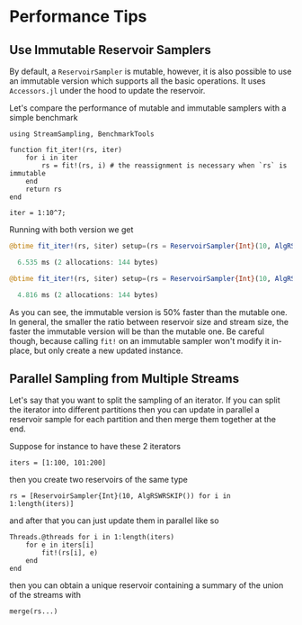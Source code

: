 # Performance Tips

## Use Immutable Reservoir Samplers

By default, a `ReservoirSampler` is mutable, however, it is
also possible to use an immutable version which supports
all the basic operations. It uses `Accessors.jl` under the
hood to update the reservoir.

Let's compare the performance of mutable and immutable samplers
with a simple benchmark

```@example 1
using StreamSampling, BenchmarkTools

function fit_iter!(rs, iter)
    for i in iter
        rs = fit!(rs, i) # the reassignment is necessary when `rs` is immutable
    end
    return rs
end

iter = 1:10^7;
```

Running with both version we get

```julia
@btime fit_iter!(rs, $iter) setup=(rs = ReservoirSampler{Int}(10, AlgRSWRSKIP(); mutable = true))
```
```julia
  6.535 ms (2 allocations: 144 bytes)
```
```julia
@btime fit_iter!(rs, $iter) setup=(rs = ReservoirSampler{Int}(10, AlgRSWRSKIP(); mutable = false))
```
```julia
  4.816 ms (2 allocations: 144 bytes)
```

As you can see, the immutable version is 50% faster than 
the mutable one. In general, the smaller the ratio between reservoir 
size and stream size, the faster the immutable version
will be than the mutable one. Be careful though, because
calling `fit!` on an immutable sampler won't modify it in-place,
but only create a new updated instance.

## Parallel Sampling from Multiple Streams

Let's say that you want to split the sampling of an iterator. If you can split the iterator into
different partitions then you can update in parallel a reservoir sample for each partition and then
merge them together at the end.

Suppose for instance to have these 2 iterators

```@example 1
iters = [1:100, 101:200]
```

then you create two reservoirs of the same type

```@example 1
rs = [ReservoirSampler{Int}(10, AlgRSWRSKIP()) for i in 1:length(iters)]
```

and after that you can just update them in parallel like so

```@example 1
Threads.@threads for i in 1:length(iters)
    for e in iters[i]
        fit!(rs[i], e)
    end
end
```

then you can obtain a unique reservoir containing a summary of the union of the streams
with

```@example 1
merge(rs...)
```
